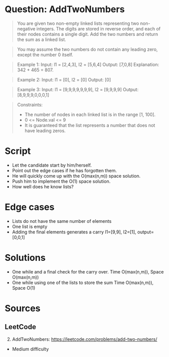 # Question: AddTwoNumbers
> You are given two non-empty linked lists representing
> two non-negative integers. The digits are stored in reverse
> order, and each of their nodes contains a single digit. Add
> the two numbers and return the sum as a linked list.

> You may assume the two numbers do not contain any leading
> zero, except the number 0 itself.

> Example 1:
> Input: l1 = [2,4,3], l2 = [5,6,4]
> Output: [7,0,8]
> Explanation: 342 + 465 = 807.

> Example 2:
> Input: l1 = [0], l2 = [0]
> Output: [0]

> Example 3:
> Input: l1 = [9,9,9,9,9,9,9], l2 = [9,9,9,9]
> Output: [8,9,9,9,0,0,0,1]

> Constraints:
>  * The number of nodes in each linked list is in the range [1, 100].
>  * 0 <= Node.val <= 9
>  * It is guaranteed that the list represents a number that does not have leading zeros.

# Script
* Let the candidate start by him/herself.
* Point out the edge cases if he has forgotten them.
* He will quickly come up with the O(max(n,m)) space solution.
* Push him to implement the O(1) space solution.
* How well does he know lists?

# Edge cases
* Lists do not have the same number of elements
* One list is empty
* Adding the final elements generates a carry
l1=[9,9], l2=[1], output=[0,0,1]

# Solutions
* One while and a final check for the carry over.
Time O(max(n,m)), Space O(max(n,m))
* One while using one of the lists to store the sum
Time O(max(n,m)), Space O(1)

# Sources
## LeetCode
2. AddTwoNumbers: https://leetcode.com/problems/add-two-numbers/
* Medium difficulty
